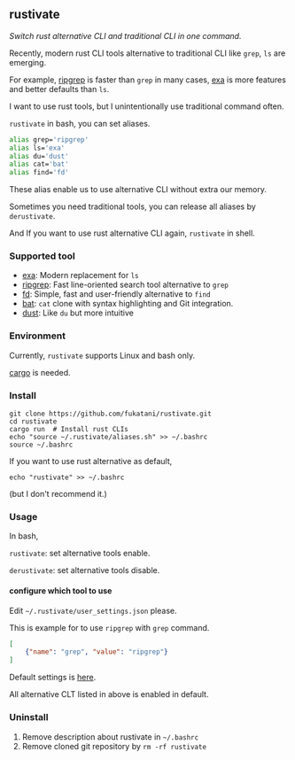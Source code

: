 ## rustivate

*Switch rust alternative CLI and traditional CLI in one command.*

Recently, modern rust CLI tools alternative to traditional CLI like `grep`, `ls` are emerging.

For example,
[ripgrep](https://github.com/BurntSushi/ripgrep) is faster than `grep` in many cases,
[exa](https://github.com/ogham/exa) is more features and better defaults than `ls`.

I want to use rust tools, but I unintentionally use traditional command often. 

`rustivate` in bash, you can set aliases.
```bash
alias grep='ripgrep'
alias ls='exa'
alias du='dust'
alias cat='bat'
alias find='fd'
```
These alias enable us to use alternative CLI without extra our memory.

Sometimes you need traditional tools, you can release all aliases by `derustivate`.

And If you want to use rust alternative CLI again, `rustivate` in shell.

### Supported tool

- [exa](https://github.com/ogham/exa): Modern replacement for `ls`
- [ripgrep](https://github.com/BurntSushi/ripgrep): Fast line-oriented search tool alternative to `grep`
- [fd](https://github.com/sharkdp/fd): Simple, fast and user-friendly alternative to `find`
- [bat](https://github.com/sharkdp/bat): `cat` clone with syntax highlighting and Git integration.
- [dust](https://github.com/bootandy/dust): Like `du` but more intuitive

### Environment
Currently, `rustivate` supports Linux and bash only.

[cargo](https://doc.rust-lang.org/cargo/getting-started/installation.html) is needed.

### Install
```
git clone https://github.com/fukatani/rustivate.git
cd rustivate
cargo run  # Install rust CLIs
echo "source ~/.rustivate/aliases.sh" >> ~/.bashrc
source ~/.bashrc
```

If you want to use rust alternative as default,
```
echo "rustivate" >> ~/.bashrc
```
(but I don't recommend it.)

### Usage
In bash,

`rustivate`: set alternative tools enable.

`derustivate`: set alternative tools disable.

#### configure which tool to use

Edit `~/.rustivate/user_settings.json` please.

This is example for to use `ripgrep` with `grep` command.
```json
[ 
    {"name": "grep", "value": "ripgrep"}
]
```
Default settings is [here](https://github.com/fukatani/rustivate/blob/main/resources/default.json).

All alternative CLT listed in above is enabled in default.

### Uninstall
1. Remove description about rustivate in `~/.bashrc`
2. Remove cloned git repository by `rm -rf rustivate`
